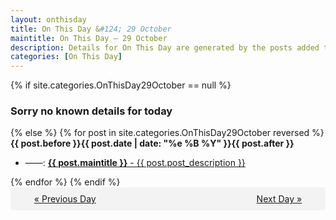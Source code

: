 ```yaml
---
layout: onthisday
title: On This Day &#124; 29 October
maintitle: On This Day — 29 October
description: Details for On This Day are generated by the posts added to the website so the content is subject to changes/updates over time.
categories: [On This Day]
---
```


{% if site.categories.OnThisDay29October == null %}
<h3>Sorry no known details for today</h3>
{% else %}
{% for post in site.categories.OnThisDay29October reversed %}
<strong>{{ post.before }}{{ post.date | date: "%e %B %Y" }}{{ post.after }}</strong>
<ul>
<li> ——: <a class="{{ post.class }}" href="{{ post.url }}"><strong>{{ post.maintitle }}</strong> - {{ post.post_description }}</a></li>
</ul>
{% endfor %}
{% endif %}

<div style="background-color: #f3f3f3; padding: 10px; border-radius: 5px; text-align: center; display: flex; justify-content: space-evenly;">
<a href="/onthisday/10/10-28">« Previous Day</a>
<span style="visibility:hidden;">[ Visit Leap Year February 29 ]</span>
<a href="/onthisday/10/10-30">Next Day »</a>
</div>
